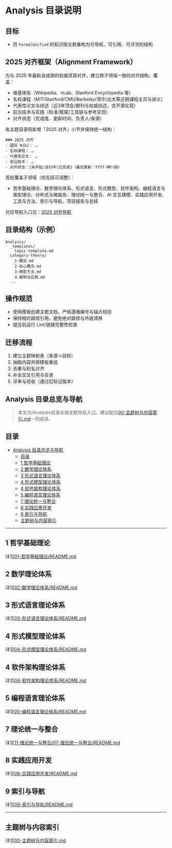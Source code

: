 ﻿# Analysis 目录说明

## 目标

- 将 `FormalUnified` 的知识按主题重构为可导航、可引用、可评测的结构

## 2025 对齐框架（Alignment Framework）

为与 2025 年最新且成熟的权威资源对齐，建立跨子领域一致的对齐结构，覆盖：

- 维基体系（Wikipedia、nLab、Stanford Encyclopedia 等）
- 名校课程（MIT/Stanford/CMU/Berkeley/清华/北大等近期课程主页与讲义）
- 代表性论文与综述（近3年顶会/期刊与权威综述，含开源实现）
- 前沿技术与实践（标准/框架/工具链与参考实现）
- 对齐状态（完成度、更新时间、负责人/来源）

各主题目录将新增「2025 对齐」小节并保持统一结构：

```text
### 2025 对齐
- 国际 Wiki： …
- 名校课程： …
- 代表性论文： …
- 前沿技术： …
- 对齐状态：{未开始|进行中|已完成}（最后更新：YYYY-MM-DD）
```

首批覆盖子领域（优先级可调整）：

- 哲学基础理论、数学理论体系、形式语言、形式模型、软件架构、编程语言与类型理论、分布式与微服务、理论统一与整合、AI 交互建模、实践应用开发、工具与方法、索引与导航、项目报告与总结

对应导航入口见：[2025 对齐导航](./00-主题树与内容索引.md#2025-对齐导航)

## 目录结构（示例）

```text
Analysis/
  _templates/
    topic-template.md
  category-theory/
    1-概览.md
    2-核心概念.md
    3-典型方法.md
    4-案例与应用.md
  ...
```

## 操作规范

- 使用模板创建主题文档，严格遵循编号与锚点规则
- 保持相对路径引用，避免绝对路径与外链漂移
- 提交前运行 Lint/链接完整性检查

## 迁移流程

1. 建立主题映射表（来源→目标）
2. 抽取内容并按模板重组
3. 去重与别名对齐
4. 补全交叉引用与目录
5. 评审与验收（通过后标记版本）

## Analysis 目录总览与导航

> 本文为/Analysis目录全局主题导航入口，建议配合[00-主题树与内容索引.md](./00-主题树与内容索引.md)一同阅读。

## 目录

- [Analysis 目录总览与导航](#analysis-目录总览与导航)
  - [目录](#目录)
  - [1 哲学基础理论](#1-哲学基础理论)
  - [2 数学理论体系](#2-数学理论体系)
  - [3 形式语言理论体系](#3-形式语言理论体系)
  - [4 形式模型理论体系](#4-形式模型理论体系)
  - [4 软件架构理论体系](#4-软件架构理论体系)
  - [5 编程语言理论体系](#5-编程语言理论体系)
  - [7 理论统一与整合](#7-理论统一与整合)
  - [8 实践应用开发](#8-实践应用开发)
  - [9 索引与导航](#9-索引与导航)
  - [主题树与内容索引](#主题树与内容索引)

---

## 1 哲学基础理论

详见[01-哲学基础理论/README.md](./01-哲学基础理论/README.md)

## 2 数学理论体系

详见[02-数学理论体系/README.md](./02-数学理论体系/README.md)

## 3 形式语言理论体系

详见[03-形式语言理论体系/README.md](./03-形式语言理论体系/README.md)

## 4 形式模型理论体系

详见[04-形式模型理论体系/README.md](./04-形式模型理论体系/README.md)

## 4 软件架构理论体系

详见[04-软件架构理论体系/README.md](./04-软件架构理论体系/README.md)

## 5 编程语言理论体系

详见[05-编程语言理论体系/README.md](./05-编程语言理论体系/README.md)

## 7 理论统一与整合

详见[11-理论统一与整合/07-理论统一与整合/README.md](./11-理论统一与整合/07-理论统一与整合/README.md)

## 8 实践应用开发

详见[08-实践应用开发/README.md](./08-实践应用开发/README.md)

## 9 索引与导航

详见[09-索引与导航/README.md](./09-索引与导航/README.md)

---

## 主题树与内容索引

详见[00-主题树与内容索引.md](./00-主题树与内容索引.md)
